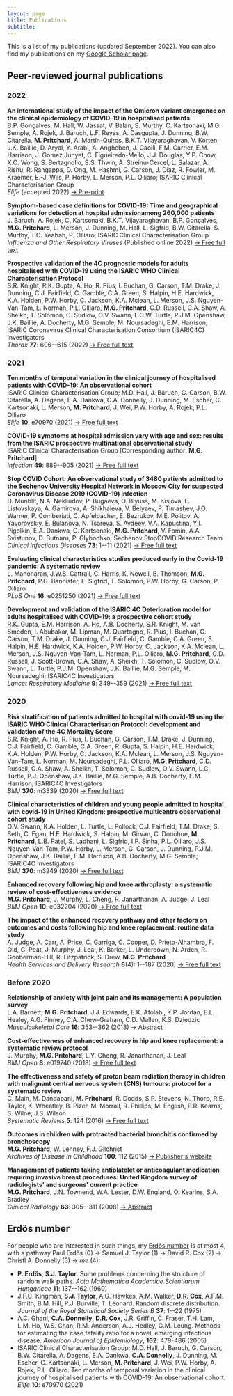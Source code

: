 ```yaml
---
layout: page
title: Publications
subtitle: 
---
```


This is a list of my publications (updated September 2022). You can also find my publications on my [Google Scholar page](https://scholar.google.co.uk/citations?user=mQRgzdIAAAAJ&hl=en).

## Peer-reviewed journal publications

### 2022

**An international study of the impact of the Omicron variant emergence on the clinical epidemiology of COVID-19 in hospitalised patients**  
B.P. Gonçalves, M. Hall, W. Jassat, V. Balan, S. Murthy, C. Kartsonaki, M.G. Semple, A. Rojek, J. Baruch, L.F. Reyes, A. Dasgupta, J. Dunning, B.W. Citarella, **M. Pritchard**, A. Martín-Quiros, B.K.T. Vijayaraghavan, V. Korten, J.K. Baillie, D. Aryal, Y. Arabi, A. Angheben, J. Caoili, F.M. Carrier, E.M. Harrison, J. Gomez Junyet, C. Figueiredo-Mello, J.J. Douglas, Y.P. Chow, X.C. Wong, S. Bertagnolio, S.S. Thwin, A. Streinu-Cercel, L. Salazar, A. Rishu, R. Rangappa, D. Ong, M. Hashmi, G. Carson, J. Diaz, R. Fowler, M. Kraemer, E.-J. Wils, P. Horby, L. Merson, P.L. Olliaro; ISARIC Clinical Characterisation Group  
_Elife_ (accepted 2022) [&rarr; Pre-print](https://doi.org/10.1101/2022.06.22.22276764)

**Symptom-based case definitions for COVID-19: Time and geographical variations for detection at hospital admissionamong 260,000 patients**  
J. Baruch, A. Rojek, C. Kartsonaki, B.K.T. Vijayaraghavan, B.P. Gonçalves, **M.G. Pritchard**, L. Merson, J. Dunning, M. Hall, L. Sigfrid, B.W. Citarella, S. Murthy, T.O. Yeabah, P. Olliaro; ISARIC Clinical Characterisation Group  
_Influenza and Other Respiratory Viruses_ (Published online 2022) [&rarr; Free full text](https://doi.org/10.1111/irv.13039)

**Prospective validation of the 4C prognostic models for adults hospitalised with COVID-19 using the ISARIC WHO Clinical Characterisation Protocol**  
S.R. Knight, R.K. Gupta, A. Ho, R. Pius, I. Buchan, G. Carson, T.M. Drake, J. Dunning, C.J. Fairfield, C. Gamble, C.A. Green, S. Halpin, H.E. Hardwick, K.A. Holden, P.W. Horby, C. Jackson, K.A. Mclean, L. Merson, J.S. Nguyen-Van-Tam, L. Norman, P.L. Olliaro, **M.G. Pritchard**, C.D. Russell, C.A. Shaw, A. Sheikh, T. Solomon, C. Sudlow, O.V. Swann, L.C.W. Turtle, P.J.M. Openshaw, J.K. Baillie, A. Docherty, M.G. Semple, M. Noursadeghi, E.M. Harrison; ISARIC Coronavirus Clinical Characterisation Consortium (ISARIC4C) Investigators  
_Thorax_ **77**: 606--615 (2022) [&rarr; Free full text](https://thorax.bmj.com/content/77/6/606)

### 2021

**Ten months of temporal variation in the clinical journey of hospitalised patients with COVID-19: An observational cohort**  
ISARIC Clinical Characterisation Group; M.D. Hall, J. Baruch, G. Carson, B.W. Citarella, A. Dagens, E.A. Dankwa, C.A. Donnelly, J. Dunning, M. Escher, C. Kartsonaki, L. Merson, **M. Pritchard**, J. Wei, P.W. Horby, A. Rojek, P.L. Olliaro  
_Elife_ **10**: e70970 (2021) [&rarr; Free full text](https://doi.org/10.7554/elife.70970)

**COVID-19 symptoms at hospital admission vary with age and sex: results from the ISARIC prospective multinational observational study**  
ISARIC Clinical Characterisation Group [Corresponding author: **M.G. Pritchard**]  
_Infection_ **49**: 889--905 (2021) [&rarr; Free full text](https://doi.org/10.1007/s15010-021-01599-5)

**Stop COVID Cohort: An observational study of 3480 patients admitted to the Sechenov University Hospital Network in Moscow City for suspected Coronavirus Disease 2019 (COVID-19) infection**  
D. Munblit, N.A. Nekliudov, P. Bugaeva, O. Blyuss, M. Kislova, E. Listovskaya, A. Gamirova, A. Shikhaleva, V. Belyaev, P. Timashev, J.O. Warner, P. Comberiati, C. Apfelbacher, E. Bezrukov, M.E. Politov, A. Yavorovskiy, E. Bulanova, N. Tsareva, S. Avdeev, V.A. Kapustina, Y.I. Pigolkin, E.A. Dankwa, C. Kartsonaki, **M.G. Pritchard**, V. Fomin, A.A. Svistunov, D. Butnaru, P. Glybochko; Sechenov StopCOVID Research Team  
_Clinical Infectious Diseases_ **73**: 1--11 (2021) [&rarr; Free full text](https://doi.org/10.1093/cid/ciaa1535)

**Evaluating clinical characteristics studies produced early in the Covid-19 pandemic: A systematic review**  
L. Manoharan, J.W.S. Cattrall, C. Harris, K. Newell, B. Thomson, **M.G. Pritchard**, P.G. Bannister, L. Sigfrid, T. Solomon, P.W. Horby, G. Carson, P. Olliaro  
_PLoS One_ **16**: e0251250 (2021) [&rarr; Free full text](https://doi.org/10.1371/journal.pone.0251250)

**Development and validation of the ISARIC 4C Deterioration model for adults hospitalised with COVID-19: a prospective cohort study**  
R.K. Gupta, E.M. Harrison, A. Ho, A.B. Docherty, S.R. Knight, M. van Smeden, I. Abubakar, M. Lipman, M. Quartagno, R. Pius, I. Buchan, G. Carson, T.M. Drake, J. Dunning, C.J. Fairfield, C. Gamble, C.A. Green, S. Halpin, H.E. Hardwick, K.A. Holden, P.W. Horby, C. Jackson, K.A. Mclean, L. Merson, J.S. Nguyen-Van-Tam, L. Norman, P.L. Olliaro, **M.G. Pritchard**, C.D. Russell, J. Scott-Brown, C.A. Shaw, A. Sheikh, T. Solomon, C. Sudlow, O.V. Swann, L. Turtle, P.J.M. Openshaw, J.K. Baillie, M.G. Semple, M. Noursadeghi; ISARIC4C Investigators  
_Lancet Respiratory Medicine_ **9**: 349--359 (2021) [&rarr; Free full text](https://doi.org/10.1016/S2213-2600(20)30559-2)

### 2020

**Risk stratification of patients admitted to hospital with covid-19 using the ISARIC WHO Clinical Characterisation Protocol: development and validation of the 4C Mortality Score**  
S.R. Knight, A. Ho, R. Pius, I. Buchan, G. Carson, T.M. Drake, J. Dunning, C.J. Fairfield, C. Gamble, C.A. Green, R. Gupta, S. Halpin, H.E. Hardwick, K.A. Holden, P.W. Horby, C. Jackson, K.A. Mclean, L. Merson, J.S. Nguyen-Van-Tam, L. Norman, M. Noursadeghi, P.L. Olliaro, **M.G. Pritchard**, C.D. Russell, C.A. Shaw, A. Sheikh, T. Solomon, C. Sudlow, O.V. Swann, L.C. Turtle, P.J. Openshaw, J.K. Baillie, M.G. Semple, A.B. Docherty, E.M. Harrison; ISARIC4C Investigators  
_BMJ_ **370**: m3339 (2020) [&rarr; Free full text](https://doi.org/10.1136/bmj.m3339)

**Clinical characteristics of children and young people admitted to hospital with covid-19 in United Kingdom: prospective multicentre observational cohort study**  
O.V. Swann, K.A. Holden, L. Turtle, L. Pollock, C.J. Fairfield, T.M. Drake, S. Seth, C. Egan, H.E. Hardwick, S. Halpin, M. Girvan, C. Donohue, **M. Pritchard**, L.B. Patel, S. Ladhani, L. Sigfrid, I.P. Sinha, P.L. Olliaro, J.S. Nguyen-Van-Tam, P.W. Horby, L. Merson, G. Carson, J. Dunning, P.J.M. Openshaw, J.K. Baillie, E.M. Harrison, A.B. Docherty, M.G. Semple; ISARIC4C Investigators  
_BMJ_ **370**: m3249 (2020) [&rarr; Free full text](https://doi.org/10.1136/bmj.m3249)

**Enhanced recovery following hip and knee arthroplasty: a systematic review of cost-effectiveness evidence**  
**M.G. Pritchard**, J. Murphy, L. Cheng, R. Janarthanan, A. Judge, J. Leal  
_BMJ Open_ **10**: e032204 (2020) [&rarr; Free full text](https://doi.org/10.1136/bmjopen-2019-032204)

**The impact of the enhanced recovery pathway and other factors on outcomes and costs following hip and knee replacement: routine data study**  
A. Judge, A. Carr, A. Price, C. Garriga, C. Cooper, D. Prieto-Alhambra, F. Old, G. Peat, J. Murphy, J. Leal, K. Barker, L. Underdown, N. Arden, R. Gooberman-Hill, R. Fitzpatrick, S. Drew, **M.G. Pritchard**  
_Health Services and Delivery Research_ **8**(4): 1--187 (2020) [&rarr; Free full text](https://doi.org/10.3310/hsdr08040)

### Before 2020

**Relationship of anxiety with joint pain and its management: A population survey**  
L.A. Barnett, **M.G. Pritchard**, J.J. Edwards, E.K. Afolabi, K.P. Jordan, E.L. Healey, A.G. Finney, C.A. Chew-Graham, C.D. Mallen, K.S. Dziedzic  
_Musculoskeletal Care_ **16**: 353--362 (2018) [&rarr; Abstract](https://doi.org/10.1002/msc.1243)

**Cost-effectiveness of enhanced recovery in hip and knee replacement: a systematic review protocol**  
J. Murphy, **M.G. Pritchard**, L.Y. Cheng, R. Janarthanan, J. Leal  
_BMJ Open_ **8**: e019740 (2018) [&rarr; Free full text](https://doi.org/10.1136/bmjopen-2017-019740)

**The effectiveness and safety of proton beam radiation therapy in children with malignant central nervous system (CNS) tumours: protocol for a systematic review**  
C. Main, M. Dandapani, **M. Pritchard**, R. Dodds, S.P. Stevens, N. Thorp, R.E. Taylor, K. Wheatley, B. Pizer, M. Morrall, R. Phillips, M. English, P.R. Kearns, S. Wilne, J.S. Wilson  
_Systematic Reviews_ **5**: 124 (2016) [&rarr; Free full text](https://doi.org/10.1186/s13643-016-0285-6)

**Outcomes in children with protracted bacterial bronchitis confirmed by bronchoscopy**  
**M.G. Pritchard**, W. Lenney, F.J. Gilchrist  
_Archives of Disease in Childhood_ **100**: 112 (2015) [&rarr; Publisher's website](https://doi.org/10.1136/archdischild-2014-307284) 

**Management of patients taking antiplatelet or anticoagulant medication requiring invasive breast procedures: United Kingdom survey of radiologists' and surgeons' current practice**  
**M.G. Pritchard**, J.N. Townend, W.A. Lester, D.W. England, O. Kearins, S.A. Bradley  
_Clinical Radiology_ **63**: 305--311 (2008) [&rarr; Abstract](https://doi.org/10.1016/j.crad.2007.09.006)

## Erdős number

For people who are interested in such things, my [Erdős number](https://en.wikipedia.org/wiki/Erd%C5%91s_number) is at most 4, with a pathway Paul Erdős (0) &rarr; Samuel J. Taylor (1) &rarr; David R. Cox (2) &rarr; Christl A. Donnelly (3) &rarr; _me_ (4):

* **P. Erdős**, **S.J. Taylor**. Some problems concerning the structure of random walk paths. _Acta Mathematica Academiae Scientiarum Hungaricae_ **11**: 137--162 (1960)
* J.F.C. Kingman, **S.J. Taylor**, A.G. Hawkes, A.M. Walker, **D.R. Cox**, A.F.M. Smith, B.M. Hill, P.J. Burville, T. Leonard. Random discrete distribution. _Journal of the Royal Statistical Society Series B_ **37**: 1--22 (1975)
* A.C. Ghani, **C.A. Donnelly**, **D.R. Cox**, J.R. Griffin, C. Fraser, T.H. Lam, L.M. Ho, W.S. Chan, R.M. Anderson, A.J. Hedley, G.M. Leung. Methods for estimating the case fatality ratio for a novel, emerging infectious disease. _American Journal of Epidemiology_, **162**: 479-486 (2005)
* ISARIC Clinical Characterisation Group; M.D. Hall, J. Baruch, G. Carson, B.W. Citarella, A. Dagens, E.A. Dankwa, **C.A. Donnelly**, J. Dunning, M. Escher, C. Kartsonaki, L. Merson, **M. Pritchard**, J. Wei, P.W. Horby, A. Rojek, P.L. Olliaro. Ten months of temporal variation in the clinical journey of hospitalised patients with COVID-19: An observational cohort. _Elife_ **10**: e70970 (2021) 
